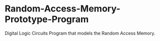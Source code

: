 # Random-Access-Memory-Prototype-Program
Digital Logic Circuits Program that models the Random Access Memory.
